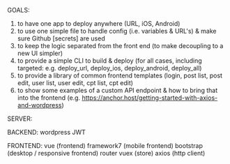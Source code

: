 GOALS:
1. to have one app to deploy anywhere (URL, iOS, Android)
2. to use one simple file to handle config (i.e. variables & URL's) & make sure Github [secrets] are used
3. to keep the logic separated from the front end (to make decoupling to a new UI simpler)
4. to provide a simple CLI to build & deploy (for all cases, including targeted: e.g. deploy_url, deploy_ios, deploy_android, deploy_all)
5. to provide a library of common frontend templates (login, post list, post edit, user list, user edit, cpt list, cpt edit)
6. to show some examples of a custom API endpoint & how to bring that into the frontend (e.g. https://anchor.host/getting-started-with-axios-and-wordpress)


SERVER:


BACKEND:
wordpress
JWT


FRONTEND:
vue (frontend)
framework7 (mobile frontend)
bootstrap (desktop / responsive frontend)
router
vuex (store)
axios (http client)
